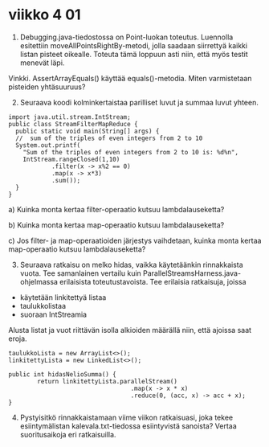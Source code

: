 # viikko 4 01

1. Debugging.java-tiedostossa on Point-luokan toteutus. Luennolla esitettiin moveAllPointsRightBy-metodi, 
jolla saadaan siirrettyä kaikki listan pisteet oikealle. 
Toteuta tämä loppuun asti niin, että myös testit menevät läpi. 

Vinkki. AssertArrayEquals() käyttää equals()-metodia. Miten varmistetaan pisteiden yhtäsuuruus?


2. Seuraava koodi kolminkertaistaa parilliset luvut ja summaa luvut yhteen.
```
import java.util.stream.IntStream;
public class StreamFilterMapReduce {
  public static void main(String[] args) {
  //  sum of the triples of even integers from 2 to 10
  System.out.printf(
    "Sum of the triples of even integers from 2 to 10 is: %d%n",
    IntStream.rangeClosed(1,10)
            .filter(x -> x%2 == 0)
            .map(x -> x*3)
            .sum());
  }
}
```
a) Kuinka monta kertaa filter-operaatio kutsuu lambdalauseketta?

b) Kuinka monta kertaa map-operaatio kutsuu lambdalauseketta?

c) Jos filter- ja map-operaatioiden järjestys vaihdetaan, kuinka monta kertaa map-operaatio kutsuu lambdalauseketta?


3. Seuraava ratkaisu on melko hidas, vaikka käytetäänkin rinnakkaista vuota. 
Tee samanlainen vertailu kuin ParallelStreamsHarness.java-ohjelmassa erilaisista toteutustavoista. Tee erilaisia ratkaisuja, joissa
- käytetään linkitettyä listaa
- taulukkolistaa
- suoraan IntStreamia

Alusta listat ja vuot riittävän isolla alkioiden määrällä niin, että ajoissa saat eroja.

```
taulukkoLista = new ArrayList<>();
linkitettyLista = new LinkedList<>();

public int hidasNelioSumma() {
        return linkitettyLista.parallelStream()
                                  .map(x -> x * x)
                                  .reduce(0, (acc, x) -> acc + x);
}
```
4. Pystyisitkö rinnakkaistamaan viime viikon ratkaisuasi, joka tekee esiintymälistan kalevala.txt-tiedossa
esiintyvistä sanoista? Vertaa suoritusaikoja eri ratkaisuilla.


